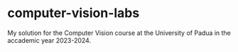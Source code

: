 # computer-vision-labs
My solution for the Computer Vision course at the University of Padua in the accademic year 2023-2024.
